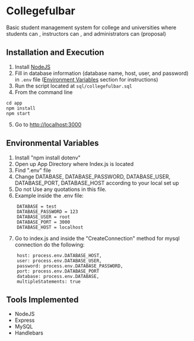 # Collegefulbar
Basic student management system for college and universities where students can , instructors can , and administrators can (proposal)

## Installation and Execution
1. Install [NodeJS](https://nodejs.org/en/)
2. Fill in database information (database name, host, user, and password) in `.env` file ([Environment Variables](#environmental-variables) section for instructions)
3. Run the script located at `sql/collegefulbar.sql`
4. From the command line 
```
cd app
npm install
npm start
```
5. Go to [http://localhost:3000](http://localhost:3000)

## Environmental Variables
1. Install "npm install dotenv"
2. Open up App Directory where Index.js is located
3. Find ".env" file 
4. Change DATABASE, DATABASE_PASSWORD, DATABASE_USER, DATABASE_PORT, DATABASE_HOST according to your local set up
5. Do not Use any quotations in this file.
6. Example inside the .env file:
```
	DATABASE = test
	DATABASE_PASSWORD = 123
	DATABASE_USER = root
	DATABASE_PORT = 3000
	DATABASE_HOST = localhost
```
7. Go to index.js and inside the "CreateConnection" method for mysql connection do the following:
```
    host: process.env.DATABASE_HOST, 
    user: process.env.DATABASE_USER,
    password: process.env.DATABASE_PASSWORD,
    port: process.env.DATABASE_PORT
    database: process.env.DATABASE,
    multipleStatements: true   
```
## Tools Implemented
* NodeJS
* Express
* MySQL
* Handlebars
